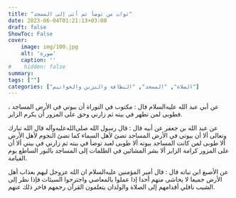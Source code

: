 ```yaml
---
title: "ثواب من توضأ ثم أتى إلى المسجد"
date: 2023-06-04T01:21:13+03:00
draft: false
ShowToc: False
cover:
    image: img/100.jpg
    alt: 'صورة'
    caption: ''
#    hidden: false
summary: 
tags: [""]
categories: ["الصلاة", "المسجد", "النظافة والتزين والخواتيم"]
---
```

عن أبي عبد الله عليه‌السلام قال : مكتوب في التوراة
أن بيوتي في الأرض المساجد ، فطوبى لمن تطهر في بيته ثم زارني وحق
على المزور أن يكرم الزاير.

عن عبد الله بن جعفر
عن أبيه قال : قال رسول الله صلى‌الله‌عليه‌وآله قال الله تبارك وتعالى ألا أن بيوتي
في الأرض المساجد تضئ لأهل السماء كما تضئ النجوم لأهل الأرض
ألا طوبى لمن كانت المساجد بيوته ألا طوبى لعبد توضأ في بيته ثم زارني
في بيتي ألا أن على المزور كرامة الزاير ألا بشر المشائين في الظلمات إلى
المساجد بالنور الساطع يوم القيامة.

عن الأصبغ
ابن نباته قال : قال أمير المؤمنين عليه‌السلام ان الله عزوجل ليهم بعذاب أهل
الأرض جميعا لا يحاشى منهم أحدا إذا عملوا بالمعاصي واجترحوا السيئات
فإذا نظر إلى الشيب ناقلي أقدامهم إلى الصلاة والولدان يتعلمون القرآن
رحمهم فاخر ذلك عنهم.

